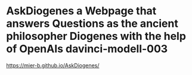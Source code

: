 # AskDiogenes a Webpage that answers Questions as the ancient philosopher Diogenes with the help of OpenAIs davinci-modell-003
https://mier-b.github.io/AskDiogenes/
